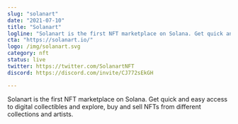 ```yaml
---
slug: "solanart"
date: "2021-07-10"
title: "Solanart"
logline: "Solanart is the first NFT marketplace on Solana. Get quick and easy access to digital collectibles and explore, buy and sell NFTs from different collections and artists."
cta: "https://solanart.io/"
logo: /img/solanart.svg
category: nft
status: live
twitter: https://twitter.com/SolanartNFT
discord: https://discord.com/invite/CJ772sEkGH

---
```


Solanart is the first NFT marketplace on Solana. Get quick and easy access to digital collectibles and explore, buy and sell NFTs from different collections and artists.
